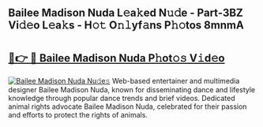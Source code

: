 ## Bailee Madison Nuda L𝚎a𝚔ed N𝚞𝚍e - Part-3BZ Vi𝚍𝚎o L𝚎a𝚔s - H𝚘𝚝 O𝚗𝚕yf𝚊ns P𝚑𝚘tos 8mnmA

# <h2><a href="http://kf90f5.oniu.top/?m=Bailee+Madison+Nuda">🔗👉 🔴 Bailee Madison Nuda P𝚑ot𝚘𝚜 V𝚒d𝚎o</a></h2>

[![Bailee Madison Nuda Nu𝚍e𝚜](https://i.imgur.com/0qMVB7G.gif)](http://kf90f5.oniu.top/?m=Bailee+Madison+Nuda)
Web-based entertainer and multimedia designer Bailee Madison Nuda, known for disseminating dance and lifestyle knowledge through popular dance trends and brief videos. Dedicated animal rights advocate Bailee Madison Nuda, celebrated for their passion and efforts to protect the rights of animals.  
